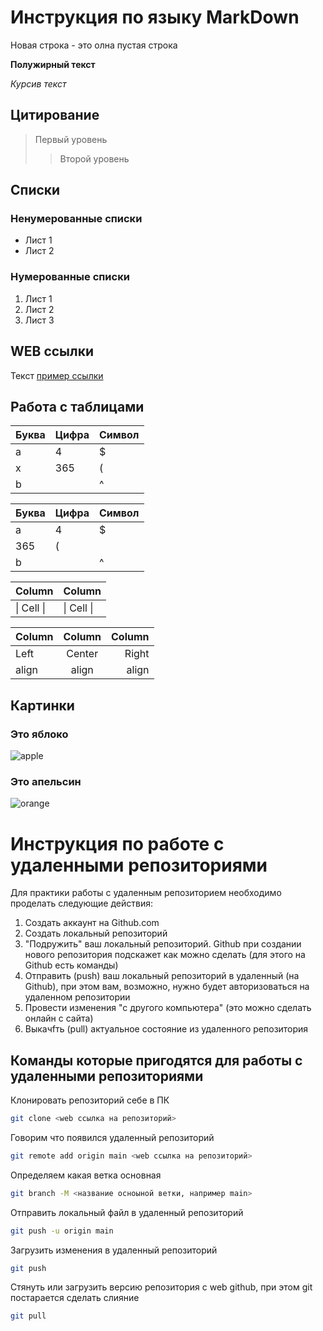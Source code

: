 # Инструкция по языку MarkDown

Новая строка - это олна пустая строка

**Полужирный текст**

*Курсив текст*

## Цитирование
> Первый уровень
>> Второй уровень

## Списки
### Ненумерованные списки
* Лист 1
* Лист 2
### Нумерованные списки
1. Лист 1
2. Лист 2
3. Лист 3

## WEB ссылки
Текст [пример ссылки](http.example.com "Всплывающая подсказка")

## Работа с таблицами

Буква | Цифра | Символ
------ | ------|----------
a      | 4     | $
x      | 365    | (
b      |       | ^  

Буква|Цифра|Символ
---|---|---
a|4|$
 |365|(
b| |^  

Column | Column
------ | ------
\| Cell \|| \| Cell \|  


Column | Column | Column
:----- | :----: | -----:
Left   | Center | Right
align  | align  | align

## Картинки

### Это яблоко

![apple](apple.jpg)

### Это апельсин

![orange](orange.png)

# Инструкция по работе с удаленными репозиториями

Для практики работы с удаленным репозиторием необходимо проделать следующие действия:

1. Создать аккаунт на Github.com
2. Создать локальный репозиторий
3. "Подружить" ваш локальный репозиторий. Github при создании нового репозитория подскажет как можно сделать (для этого на Github есть команды)
4. Отправить (push) ваш локальный репозиторий в удаленный (на Github), при этом вам, возможно, нужно будет авторизоваться на удаленном репозитории
5. Провести изменения "с другого компьютера" (это можно сделать онлайн с сайта)
6. Выкачfть (pull) актуальное состояние из удаленного репозитория

## Команды которые пригодятся для работы с удаленными репозиториями

Клонировать репозиторий себе в ПК
```sh
git clone <web ссылка на репозиторий>
```

Говорим что появился удаленный репозиторий
```sh
git remote add origin main <web ссылка на репозиторий>
```

Определяем какая ветка основная
```sh
git branch -M <название осноыной ветки, например main>
```

Отправить локальный файл в удаленный репозиторий
```sh
git push -u origin main
```

Загрузить изменения в удаленный репозиторий
```sh
git push
```

Стянуть или загрузить версию репозитория с web github, при этом git постарается сделать слияние
```sh
git pull
```
